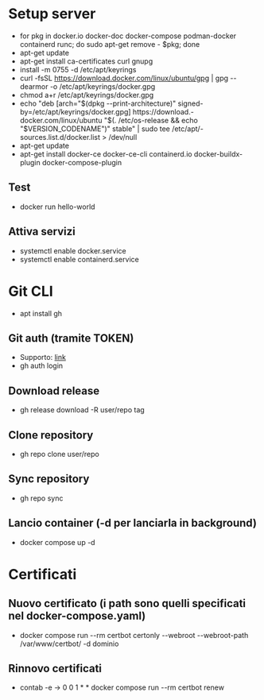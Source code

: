 # Setup server
- for pkg in docker.io docker-doc docker-compose podman-docker containerd runc; do sudo apt-get remove - $pkg; done
- apt-get update
- apt-get install ca-certificates curl gnupg
- install -m 0755 -d /etc/apt/keyrings
- curl -fsSL https://download.docker.com/linux/ubuntu/gpg |  gpg --dearmor -o /etc/apt/keyrings/docker.gpg
- chmod a+r /etc/apt/keyrings/docker.gpg
- echo "deb [arch="$(dpkg --print-architecture)" signed-by=/etc/apt/keyrings/docker.gpg] https://download.- docker.com/linux/ubuntu "$(. /etc/os-release && echo "$VERSION_CODENAME")" stable" | sudo tee /etc/apt/- sources.list.d/docker.list > /dev/null
- apt-get update
- apt-get install docker-ce docker-ce-cli containerd.io docker-buildx-plugin docker-compose-plugin
## Test
- docker run hello-world
## Attiva servizi
- systemctl enable docker.service
- systemctl enable containerd.service

# Git CLI
- apt install gh
## Git auth (tramite TOKEN)
- Supporto: [link](https://dev.to/shafia/support-for-password-authentication-was-removed-please-use-a-personal-access-token-instead-4nbk##:~:text=Please%20use%20a%20personal%20access%20token%20instead.,-While%20pushing%20some&text=Starting%20from%20August%2013%2C%202021,in%20place%20of%20your%20password)
- gh auth login
## Download release
- gh release download -R user/repo tag
## Clone repository
- gh repo clone user/repo
## Sync repository
- gh repo sync

## Lancio container (-d per lanciarla in background)
- docker compose up -d

# Certificati
## Nuovo certificato (i path sono quelli specificati nel docker-compose.yaml)
- docker compose run --rm certbot certonly --webroot --webroot-path /var/www/certbot/ -d dominio

## Rinnovo certificati
- contab -e -> 0 0 1 * * docker compose run --rm certbot renew